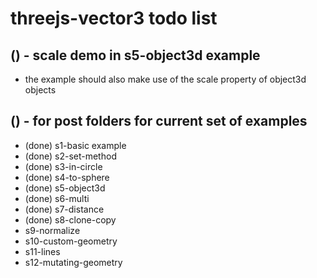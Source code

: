 # threejs-vector3 todo list

## () - scale demo in s5-object3d example
* the example should also make use of the scale property of object3d objects

## () - for post folders for current set of examples
* (done) s1-basic example
* (done) s2-set-method
* (done) s3-in-circle
* (done) s4-to-sphere
* (done) s5-object3d
* (done) s6-multi
* (done) s7-distance
* (done) s8-clone-copy
* s9-normalize
* s10-custom-geometry
* s11-lines
* s12-mutating-geometry
